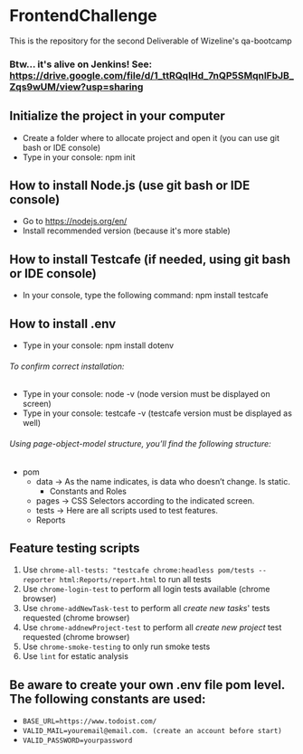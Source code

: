 # FrontendChallenge
This is the repository for the second Deliverable of Wizeline's qa-bootcamp
### Btw... it's alive on Jenkins! See: https://drive.google.com/file/d/1_ttRQqIHd_7nQP5SMqnlFbJB_Zqs9wUM/view?usp=sharing

## Initialize the project in your computer
- Create a folder where to allocate project and open it (you can use git bash or IDE console)
- Type in your console: npm init

## How to install Node.js (use git bash or IDE console)
- Go to https://nodejs.org/en/
- Install recommended version (because it's more stable)

## How to install Testcafe (if needed, using git bash or IDE console)
- In your console, type the following command: npm install testcafe

## How to install .env
- Type in your console: npm install dotenv
###### To confirm correct installation:
- Type in your console: node -v (node version must be displayed on screen)
- Type in your console: testcafe -v (testcafe version must be displayed as well)

###### Using page-object-model structure, you’ll find the following structure:
* pom
  * data -> As the name indicates, is data who doesn’t change. Is static.
    * Constants and Roles
  * pages -> CSS Selectors according to the indicated screen.
  * tests -> Here are all scripts used to test features.
  * Reports

## Feature testing scripts
1. Use `chrome-all-tests: "testcafe chrome:headless pom/tests --reporter html:Reports/report.html` to run all tests
2. Use `chrome-login-test` to perform all login tests available (chrome browser)
3. Use `chrome-addNewTask-test` to perform all *create new tasks*' tests requested (chrome browser)
4. Use `chrome-addnewProject-test` to perform all *create new project* test requested (chrome browser)
5. Use `chrome-smoke-testing` to only run smoke tests
6. Use `lint` for estatic analysis

## Be aware to create your own .env file pom level. The following constants are used:
- `BASE_URL=https://www.todoist.com/`
- `VALID_MAIL=youremail@email.com. (create an account before start)`
- `VALID_PASSWORD=yourpassword`
